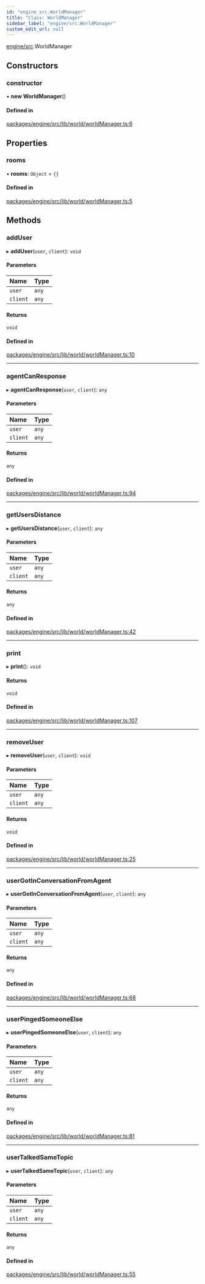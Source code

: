 ```yaml
---
id: "engine_src.WorldManager"
title: "Class: WorldManager"
sidebar_label: "engine/src.WorldManager"
custom_edit_url: null
---
```


[engine/src](../modules/engine_src.md).WorldManager

## Constructors

### constructor

• **new WorldManager**()

#### Defined in

[packages/engine/src/lib/world/worldManager.ts:6](https://github.com/Oneirocom/MagickML/blob/f74165ec/packages/engine/src/lib/world/worldManager.ts#L6)

## Properties

### rooms

• **rooms**: `Object` = `{}`

#### Defined in

[packages/engine/src/lib/world/worldManager.ts:5](https://github.com/Oneirocom/MagickML/blob/f74165ec/packages/engine/src/lib/world/worldManager.ts#L5)

## Methods

### addUser

▸ **addUser**(`user`, `client`): `void`

#### Parameters

| Name | Type |
| :------ | :------ |
| `user` | `any` |
| `client` | `any` |

#### Returns

`void`

#### Defined in

[packages/engine/src/lib/world/worldManager.ts:10](https://github.com/Oneirocom/MagickML/blob/f74165ec/packages/engine/src/lib/world/worldManager.ts#L10)

___

### agentCanResponse

▸ **agentCanResponse**(`user`, `client`): `any`

#### Parameters

| Name | Type |
| :------ | :------ |
| `user` | `any` |
| `client` | `any` |

#### Returns

`any`

#### Defined in

[packages/engine/src/lib/world/worldManager.ts:94](https://github.com/Oneirocom/MagickML/blob/f74165ec/packages/engine/src/lib/world/worldManager.ts#L94)

___

### getUsersDistance

▸ **getUsersDistance**(`user`, `client`): `any`

#### Parameters

| Name | Type |
| :------ | :------ |
| `user` | `any` |
| `client` | `any` |

#### Returns

`any`

#### Defined in

[packages/engine/src/lib/world/worldManager.ts:42](https://github.com/Oneirocom/MagickML/blob/f74165ec/packages/engine/src/lib/world/worldManager.ts#L42)

___

### print

▸ **print**(): `void`

#### Returns

`void`

#### Defined in

[packages/engine/src/lib/world/worldManager.ts:107](https://github.com/Oneirocom/MagickML/blob/f74165ec/packages/engine/src/lib/world/worldManager.ts#L107)

___

### removeUser

▸ **removeUser**(`user`, `client`): `void`

#### Parameters

| Name | Type |
| :------ | :------ |
| `user` | `any` |
| `client` | `any` |

#### Returns

`void`

#### Defined in

[packages/engine/src/lib/world/worldManager.ts:25](https://github.com/Oneirocom/MagickML/blob/f74165ec/packages/engine/src/lib/world/worldManager.ts#L25)

___

### userGotInConversationFromAgent

▸ **userGotInConversationFromAgent**(`user`, `client`): `any`

#### Parameters

| Name | Type |
| :------ | :------ |
| `user` | `any` |
| `client` | `any` |

#### Returns

`any`

#### Defined in

[packages/engine/src/lib/world/worldManager.ts:68](https://github.com/Oneirocom/MagickML/blob/f74165ec/packages/engine/src/lib/world/worldManager.ts#L68)

___

### userPingedSomeoneElse

▸ **userPingedSomeoneElse**(`user`, `client`): `any`

#### Parameters

| Name | Type |
| :------ | :------ |
| `user` | `any` |
| `client` | `any` |

#### Returns

`any`

#### Defined in

[packages/engine/src/lib/world/worldManager.ts:81](https://github.com/Oneirocom/MagickML/blob/f74165ec/packages/engine/src/lib/world/worldManager.ts#L81)

___

### userTalkedSameTopic

▸ **userTalkedSameTopic**(`user`, `client`): `any`

#### Parameters

| Name | Type |
| :------ | :------ |
| `user` | `any` |
| `client` | `any` |

#### Returns

`any`

#### Defined in

[packages/engine/src/lib/world/worldManager.ts:55](https://github.com/Oneirocom/MagickML/blob/f74165ec/packages/engine/src/lib/world/worldManager.ts#L55)
